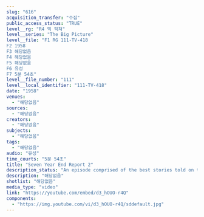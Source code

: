 ```yaml
---
slug: "616"
acquisition_transfer: "수집"
public_access_status: "TRUE"
level__rg: "R4 빅 픽쳐"
level__series: "The Big Picture"
level__file: "F1 RG 111-TV-418
F2 1958
F3 해당없음
F4 해당없음
F5 해당없음
F6 유성
F7 5분 54초"
level__file_number: "111"
level__local_identifier: "111-TV-418"
date: "1958"
venues: 
  - "해당없음"
sources: 
  - "해당없음"
creators: 
  - "해당없음"
subjects: 
  - "해당없음"
tags: 
  - "해당없음"
audio: "유성"
time_courts: "5분 54초"
title: "Seven Year End Report 2"
description_status: "An episode comprised of the best stories told on the BIG PICTURE during a seven year period."
description: "해당없음"
shotlist: "해당없음"
media_type: "video"
link: "https://youtube.com/embed/d3_hOUO-r4Q"
components: 
  - "https://img.youtube.com/vi/d3_hOUO-r4Q/sddefault.jpg"
---
```


